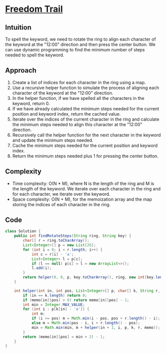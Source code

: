 # [Freedom Trail](https://leetcode.com/problems/freedom-trail/description/?envType=daily-question&envId=2024-04-27)

## Intuition
To spell the keyword, we need to rotate the ring to align each character of the keyword at the "12:00" direction and then press the center button. We can use dynamic programming to find the minimum number of steps needed to spell the keyword.

## Approach
1. Create a list of indices for each character in the ring using a map.
2. Use a recursive helper function to simulate the process of aligning each character of the keyword at the "12:00" direction.
3. In the helper function, if we have spelled all the characters in the keyword, return 0.
4. If we have already calculated the minimum steps needed for the current position and keyword index, return the cached value.
5. Iterate over the indices of the current character in the ring and calculate the minimum steps needed to align this character at the "12:00" direction.
6. Recursively call the helper function for the next character in the keyword and update the minimum steps needed.
7. Cache the minimum steps needed for the current position and keyword index.
8. Return the minimum steps needed plus 1 for pressing the center button.

## Complexity
- Time complexity: O(N * M), where N is the length of the ring and M is the length of the keyword. We iterate over each character in the ring and for each character, we iterate over the keyword.
- Space complexity: O(N + M), for the memoization array and the map storing the indices of each character in the ring.

## Code
```java
class Solution {
    public int findRotateSteps(String ring, String key) {
        char[] r = ring.toCharArray();
        List<Integer>[] p = new List[26];
        for (int i = 0; i < r.length; i++) {
            int c = r[i] - 'a';
            List<Integer> l = p[c];
            if (l == null) p[c] = l = new ArrayList<>();
            l.add(i);
        }
        return helper(0, 0, p, key.toCharArray(), ring, new int[key.length()][r.length]);
    }

    int helper(int in, int pos, List<Integer>[] p, char[] k, String r, int[][] memo) {
        if (in == k.length) return 0;
        if (memo[in][pos] > 0) return memo[in][pos] - 1;
        int min = Integer.MAX_VALUE;
        for (int i : p[k[in] - 'a']) {
            int m;
            if (i >= pos) m = Math.min(i - pos, pos + r.length() - i);
            else m = Math.min(pos - i, i + r.length() - pos);
            min = Math.min(min, m + helper(in + 1, i, p, k, r, memo));
        }
        return (memo[in][pos] = min + 2) - 1;
    }
}
